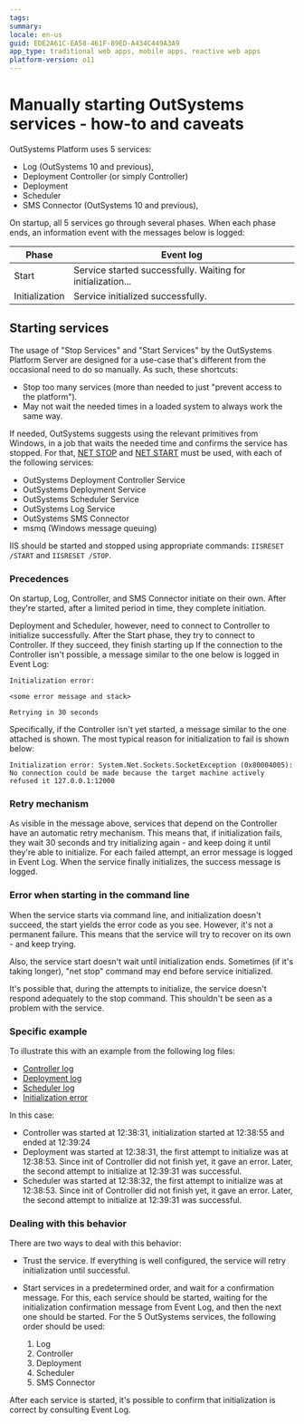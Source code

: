 ```yaml
---
tags: 
summary: 
locale: en-us
guid: EDE2A61C-EA58-461F-89ED-A434C449A3A9
app_type: traditional web apps, mobile apps, reactive web apps
platform-version: o11
---
```


# Manually starting OutSystems services - how-to and caveats

OutSystems Platform uses 5 services:
* Log (OutSystems 10 and previous),
* Deployment Controller (or simply Controller)
* Deployment
* Scheduler
* SMS Connector (OutSystems 10 and previous),

On startup, all 5 services go through several phases. When each phase ends, an information event with the messages below is logged:

| Phase | Event log |
| --- | --- |
| Start | Service started successfully. Waiting for initialization... |
| Initialization | Service initialized successfully. |

## Starting services

The usage of "Stop Services" and "Start Services" by the OutSystems Platform Server are designed for a use-case that's different from the occasional need to do so manually. As such, these shortcuts:

* Stop too many services (more than needed to just "prevent access to the platform").
* May not wait the needed times in a loaded system to always work the same way.

If needed, OutSystems suggests using the relevant primitives from Windows, in a job that waits the needed time and confirms the service has stopped.
For that, [NET STOP](https://technet.microsoft.com/en-us/library/bb490715.aspx) and [NET START](https://technet.microsoft.com/en-us/library/bb490713.aspx) must be used, with each of the following services:

* OutSystems Deployment Controller Service
* OutSystems Deployment Service
* OutSystems Scheduler Service
* OutSystems Log Service
* OutSystems SMS Connector
* msmq (Windows message queuing)

IIS should be started and stopped using appropriate commands: `IISRESET /START` and `IISRESET /STOP`.

### Precedences 

On startup, Log, Controller, and SMS Connector initiate on their own. After they're started, after a limited period in time, they complete initiation.

Deployment and Scheduler, however, need to connect to Controller to initialize successfully. After the Start phase, they try to connect to Controller. If they succeed, they finish starting up
If the connection to the Controller isn't possible, a message similar to the one below is logged in Event Log:

```
Initialization error:

<some error message and stack>

Retrying in 30 seconds

```

Specifically, if the Controller isn't yet started, a message similar to the one attached is shown. The most typical reason for initialization to fail is shown below:

`Initialization error: System.Net.Sockets.SocketException (0x80004005): No connection could be made because the target machine actively refused it 127.0.0.1:12000`

### Retry mechanism

As visible in the message above, services that depend on the Controller have an automatic retry mechanism. This means that, if initialization fails, they wait 30 seconds and try initializing again - and keep doing it until they're able to initialize.
For each failed attempt, an error message is logged in Event Log. When the service finally initializes, the success message is logged.

### Error when starting in the command line

When the service starts via command line, and initialization doesn't succeed, the start yields the error code as you see. However, it's not a permanent failure. This means that the service will try to recover on its own - and keep trying.

Also, the service start doesn't wait until initialization ends. Sometimes (if it's taking longer), "net stop" command may end before service initialized.

It's possible that, during the attempts to initialize, the service doesn't respond adequately to the stop command. This shouldn't be seen as a problem with the service.

### Specific example

To illustrate this with an example from the following log files:

* [Controller log](resources/controller.log)
* [Deployment log](resources/deployment.log)
* [Scheduler log](resources/scheduler.log)
* [Initialization error](resources/initialization-error.txt)

In this case:

* Controller was started at 12:38:31, initialization started at 12:38:55 and ended at 12:39:24
* Deployment was started at 12:38:31, the first attempt to initialize was at 12:38:53. Since init of Controller did not finish yet, it gave an error. Later, the second attempt to initialize at 12:39:31 was successful.
* Scheduler was started at 12:38:32, the first attempt to initialize was at 12:38:53. Since init of Controller did not finish yet, it gave an error. Later, the second attempt to initialize at 12:39:31 was successful.

### Dealing with this behavior

There are two ways to deal with this behavior:

* Trust the service. If everything is well configured, the service will retry initialization until successful.

* Start services in a predetermined order, and wait for a confirmation message. For this, each service should be started, waiting for the initialization confirmation message from Event Log, and then the next one should be started. For the 5 OutSystems services, the following order should be used:

    1. Log
    1. Controller
    1. Deployment
    1. Scheduler
    1. SMS Connector

After each service is started, it's possible to confirm that initialization is correct by consulting Event Log.
